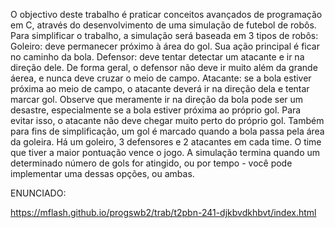 O objectivo deste trabalho é praticar conceitos avançados de programação em C, através do desenvolvimento de uma simulação de futebol de robôs. Para simplificar o trabalho, a simulação será baseada em 3 tipos de robôs:
Goleiro: deve permanecer próximo à área do gol. Sua ação principal é ficar no caminho da bola.
Defensor: deve tentar detectar um atacante e ir na direção dele. De forma geral, o defensor não deve ir muito além da grande áerea, e nunca deve cruzar o meio de campo.
Atacante: se a bola estiver próxima ao meio de campo, o atacante deverá ir na direção dela e tentar marcar gol. Observe que meramente ir na direção da bola pode ser um desastre, especialmente se a bola estiver próxima ao próprio gol. Para evitar isso, o atacante não deve chegar muito perto do próprio gol. Também para fins de simplificação, um gol é marcado quando a bola passa pela área da goleira.
Há um goleiro, 3 defensores e 2 atacantes em cada time.
O time que tiver a maior pontuação vence o jogo.
A simulação termina quando um determinado número de gols for atingido, ou por tempo - você pode implementar uma dessas opções, ou ambas.

ENUNCIADO:

https://mflash.github.io/progswb2/trab/t2pbn-241-djkbvdkhbvt/index.html
